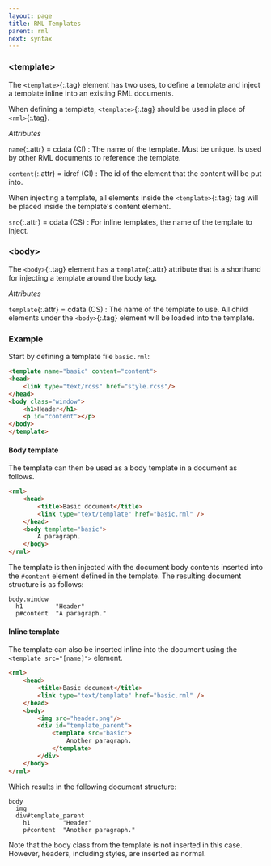 ```yaml
---
layout: page
title: RML Templates
parent: rml
next: syntax
---
```


### \<template\>

The `<template>`{:.tag} element has two uses, to define a template and inject a template inline into an existing RML documents.

When defining a template, `<template>`{:.tag} should be used in place of `<rml>`{:.tag}.

_Attributes_

`name`{:.attr} = cdata (CI)
: The name of the template. Must be unique. Is used by other RML documents to reference the template.

`content`{:.attr} = idref (CI)
: The id of the element that the content will be put into.

When injecting a template, all elements inside the `<template>`{:.tag} tag will be placed inside the template's content element.

`src`{:.attr} = cdata (CS)
: For inline templates, the name of the template to inject.

### \<body\>

The `<body>`{:.tag} element has a `template`{:.attr} attribute that is a shorthand for injecting a template around the body tag.

_Attributes_

`template`{:.attr} = cdata (CS)
: The name of the template to use. All child elements under the `<body>`{:.tag} element will be loaded into the template.


### Example

Start by defining a template file `basic.rml`:

```html
<template name="basic" content="content">
<head>
	<link type="text/rcss" href="style.rcss"/>
</head>
<body class="window">
	<h1>Header</h1>
	<p id="content"></p>
</body>
</template>
```

#### Body template

The template can then be used as a body template in a document as follows.


```html
<rml>
	<head>
		<title>Basic document</title>
		<link type="text/template" href="basic.rml" />
	</head>
	<body template="basic">
		A paragraph.
	</body>
</rml>
```

The template is then injected with the document body contents inserted into the `#content` element defined in the template. The resulting document structure is as follows:

```
body.window
  h1         "Header"
  p#content  "A paragraph."
```

#### Inline template

The template can also be inserted inline into the document using the `<template src="[name]">` element.

```html
<rml>
	<head>
		<title>Basic document</title>
		<link type="text/template" href="basic.rml" />
	</head>
	<body>
		<img src="header.png"/>
		<div id="template_parent">
			<template src="basic">
				Another paragraph.
			</template>
		</div>
	</body>
</rml>
```

Which results in the following document structure:

```
body
  img
  div#template_parent
    h1         "Header"
    p#content  "Another paragraph."
```

Note that the body class from the template is not inserted in this case. However, headers, including styles, are inserted as normal.
